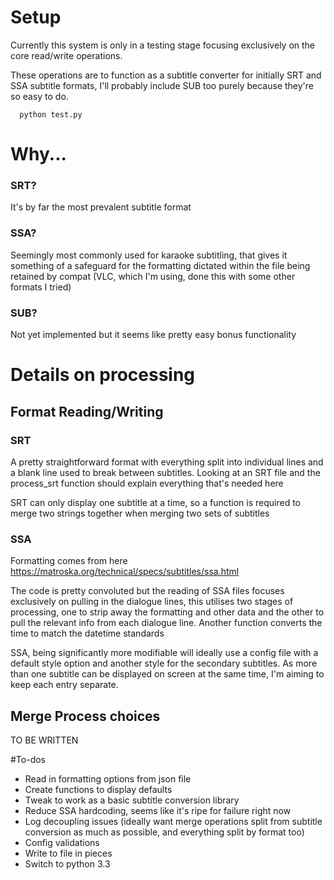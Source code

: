 # Setup

Currently this system is only in a testing stage focusing exclusively on the core read/write operations.

These operations are to function as a subtitle converter for initially SRT and SSA subtitle formats, I'll probably include SUB too purely because they're so easy to do.

```
  python test.py
```

# Why...

### SRT?

It's by far the most prevalent subtitle format

### SSA?

Seemingly most commonly used for karaoke subtitling, that gives it something of a safeguard for the formatting dictated within the file being retained by compat (VLC, which I'm using, done this with some other formats I tried)

### SUB?

Not yet implemented but it seems like pretty easy bonus functionality


# Details on processing

## Format Reading/Writing

### SRT

A pretty straightforward format with everything split into individual lines and a blank line used to break between subtitles. Looking at an SRT file and the process_srt function should explain everything that's needed here

SRT can only display one subtitle at a time, so a function is required to merge two strings together when merging two sets of subtitles

### SSA
Formatting comes from here https://matroska.org/technical/specs/subtitles/ssa.html

The code is pretty convoluted but the reading of SSA files focuses exclusively on pulling in the dialogue lines, this utilises two stages of processing, one to strip away the formatting and other data and the other to pull the relevant info from each dialogue line. Another function converts the time to match the datetime standards

SSA, being significantly more modifiable will ideally use a config file with a default style option and another style for the secondary subtitles. As more than one subtitle can be displayed on screen at the same time, I'm aiming to keep each entry separate.

## Merge Process choices

TO BE WRITTEN

#To-dos
- Read in formatting options from json file
- Create functions to display defaults
- Tweak to work as a basic subtitle conversion library
- Reduce SSA hardcoding, seems like it's ripe for failure right now
- Log decoupling issues (ideally want merge operations split from subtitle conversion as much as possible, and everything split by format too)
- Config validations
- Write to file in pieces
- Switch to python 3.3
